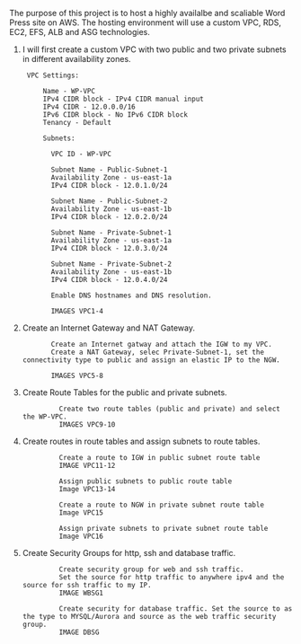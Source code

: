 The purpose of this project is to host a highly availalbe and scaliable Word Press site on AWS. The hosting environment will use a custom VPC, RDS, EC2, EFS, ALB and ASG technologies.

1. I will first create a custom VPC with two public and two private subnets in different availability zones.
        
        VPC Settings:
            
            Name - WP-VPC
            IPv4 CIDR block - IPv4 CIDR manual input
            IPv4 CIDR - 12.0.0.0/16
            IPv6 CIDR block - No IPv6 CIDR block
            Tenancy - Default
            
            Subnets:
              
              VPC ID - WP-VPC
              
              Subnet Name - Public-Subnet-1
              Availability Zone - us-east-1a
              IPv4 CIDR block - 12.0.1.0/24
              
              Subnet Name - Public-Subnet-2
              Availability Zone - us-east-1b
              IPv4 CIDR block - 12.0.2.0/24
              
              Subnet Name - Private-Subnet-1
              Availability Zone - us-east-1a
              IPv4 CIDR block - 12.0.3.0/24
              
              Subnet Name - Private-Subnet-2
              Availability Zone - us-east-1b
              IPv4 CIDR block - 12.0.4.0/24
              
              Enable DNS hostnames and DNS resolution.
              
              IMAGES VPC1-4

2. Create an Internet Gateway and NAT Gateway.
             
              Create an Internet gatway and attach the IGW to my VPC. 
              Create a NAT Gateway, selec Private-Subnet-1, set the connectivity type to public and assign an elastic IP to the NGW.
              
              IMAGES VPC5-8

3. Create Route Tables for the public and private subnets.
                
                Create two route tables (public and private) and select the WP-VPC.
                IMAGES VPC9-10
                
4. Create routes in route tables and assign subnets to route tables.
                
                Create a route to IGW in public subnet route table 
                IMAGE VPC11-12
                
                Assign public subnets to public route table
                Image VPC13-14
                
                Create a route to NGW in private subnet route table
                Image VPC15
                
                Assign private subnets to private subnet route table
                Image VPC16

5. Create Security Groups for http, ssh and database traffic.
                
                Create security group for web and ssh traffic.
                Set the source for http traffic to anywhere ipv4 and the source for ssh traffic to my IP.
                IMAGE WBSG1
                
                Create security for database traffic. Set the source to as the type to MYSQL/Aurora and source as the web traffic security group.
                IMAGE DBSG
                

                
                
